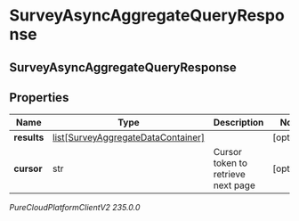 # SurveyAsyncAggregateQueryResponse

## SurveyAsyncAggregateQueryResponse

## Properties

|Name | Type | Description | Notes|
|------------ | ------------- | ------------- | -------------|
| **results** | [list[SurveyAggregateDataContainer]](SurveyAggregateDataContainer) |  | [optional] |
| **cursor** | str | Cursor token to retrieve next page | [optional] |



_PureCloudPlatformClientV2 235.0.0_
